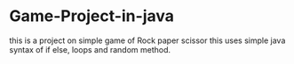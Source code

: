 # Game-Project-in-java
this is a project on simple game of Rock paper scissor 
this uses simple java syntax of if else, loops and random method.
